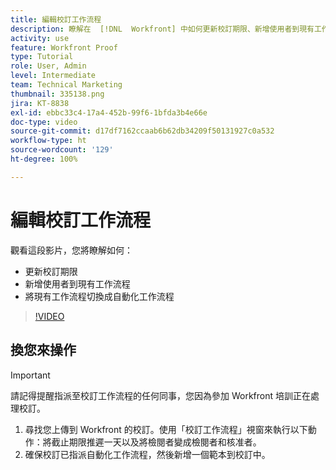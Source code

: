 ```yaml
---
title: 編輯校訂工作流程
description: 瞭解在  [!DNL  Workfront] 中如何更新校訂期限、新增使用者到現有工作流程，以及將現有工作流程切換成自動化工作流程。
activity: use
feature: Workfront Proof
type: Tutorial
role: User, Admin
level: Intermediate
team: Technical Marketing
thumbnail: 335138.png
jira: KT-8838
exl-id: ebbc33c4-17a4-452b-99f6-1bfda3b4e66e
doc-type: video
source-git-commit: d17df7162ccaab6b62db34209f50131927c0a532
workflow-type: ht
source-wordcount: '129'
ht-degree: 100%

---
```


# 編輯校訂工作流程

觀看這段影片，您將瞭解如何：

* 更新校訂期限
* 新增使用者到現有工作流程
* 將現有工作流程切換成自動化工作流程

>[!VIDEO](https://video.tv.adobe.com/v/335138/?quality=12&learn=on&enablevpops)

## 換您來操作

>[!IMPORTANT]
>
>請記得提醒指派至校訂工作流程的任何同事，您因為參加 Workfront 培訓正在處理校訂。

1. 尋找您上傳到 Workfront 的校訂。使用「校訂工作流程」視窗來執行以下動作：將截止期限推遲一天以及將檢閱者變成檢閱者和核准者。
1. 確保校訂已指派自動化工作流程，然後新增一個範本到校訂中。



<!--
## Learn more
* Add stages and users to an automated workflow on a proof
* Convert a basic workflow to an automated workflow on a proof
* Create or edit an automated workflow for an existing proof
* Edit proof stages and reviewers
-->
